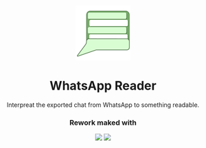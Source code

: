 <div align="center">
  <img src="pages/assets/img/iconreader.png" alt = "wareader" width ="128px">
  <h1>WhatsApp Reader</h1>
  <p>Interpreat the exported chat from WhatsApp to something readable.</p>
  <h3>Rework maked with</h3>
    <img src="https://img.shields.io/badge/Next-black?style=for-the-badge&logo=next.js&logoColor=white">
    <img src="https://img.shields.io/badge/tailwindcss-%2338B2AC.svg?style=for-the-badge&logo=tailwind-css&logoColor=white">
</div>